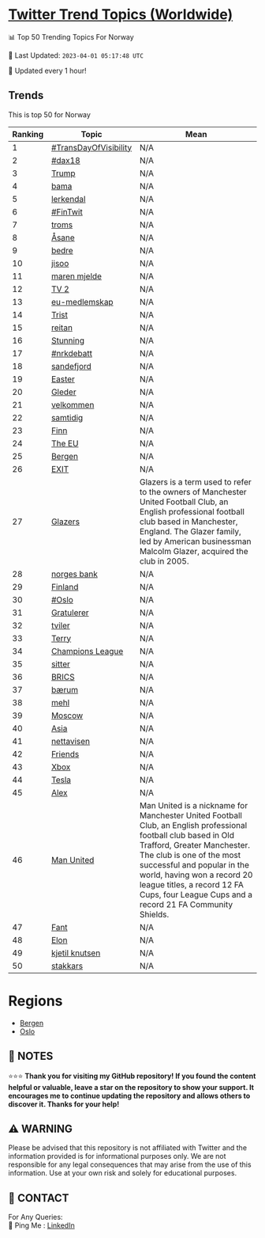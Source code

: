 [Twitter Trend Topics (Worldwide)](https://github.com/ErcinDedeoglu/Twitter-Trend-Topics)
==========


📊 Top 50 Trending Topics For Norway

📆 Last Updated: `2023-04-01 05:17:48 UTC`

🔧 Updated every 1 hour!


## Trends

This is top 50 for Norway

| Ranking | Topic | Mean |
| ------- | ------------ | ------------ |
| 1 | [#TransDayOfVisibility](http://twitter.com/search?q=%23TransDayOfVisibility) | N/A |
| 2 | [#dax18](http://twitter.com/search?q=%23dax18) | N/A |
| 3 | [Trump](http://twitter.com/search?q=Trump) | N/A |
| 4 | [bama](http://twitter.com/search?q=bama) | N/A |
| 5 | [lerkendal](http://twitter.com/search?q=lerkendal) | N/A |
| 6 | [#FinTwit](http://twitter.com/search?q=%23FinTwit) | N/A |
| 7 | [troms](http://twitter.com/search?q=troms) | N/A |
| 8 | [Åsane](http://twitter.com/search?q=%c3%85sane) | N/A |
| 9 | [bedre](http://twitter.com/search?q=bedre) | N/A |
| 10 | [jisoo](http://twitter.com/search?q=jisoo) | N/A |
| 11 | [maren mjelde](http://twitter.com/search?q=maren+mjelde) | N/A |
| 12 | [TV 2](http://twitter.com/search?q=TV+2) | N/A |
| 13 | [eu-medlemskap](http://twitter.com/search?q=eu-medlemskap) | N/A |
| 14 | [Trist](http://twitter.com/search?q=Trist) | N/A |
| 15 | [reitan](http://twitter.com/search?q=reitan) | N/A |
| 16 | [Stunning](http://twitter.com/search?q=Stunning) | N/A |
| 17 | [#nrkdebatt](http://twitter.com/search?q=%23nrkdebatt) | N/A |
| 18 | [sandefjord](http://twitter.com/search?q=sandefjord) | N/A |
| 19 | [Easter](http://twitter.com/search?q=Easter) | N/A |
| 20 | [Gleder](http://twitter.com/search?q=Gleder) | N/A |
| 21 | [velkommen](http://twitter.com/search?q=velkommen) | N/A |
| 22 | [samtidig](http://twitter.com/search?q=samtidig) | N/A |
| 23 | [Finn](http://twitter.com/search?q=Finn) | N/A |
| 24 | [The EU](http://twitter.com/search?q=The+EU) | N/A |
| 25 | [Bergen](http://twitter.com/search?q=Bergen) | N/A |
| 26 | [EXIT](http://twitter.com/search?q=EXIT) | N/A |
| 27 | [Glazers](http://twitter.com/search?q=Glazers) | Glazers is a term used to refer to the owners of Manchester United Football Club, an English professional football club based in Manchester, England. The Glazer family, led by American businessman Malcolm Glazer, acquired the club in 2005. |
| 28 | [norges bank](http://twitter.com/search?q=norges+bank) | N/A |
| 29 | [Finland](http://twitter.com/search?q=Finland) | N/A |
| 30 | [#Oslo](http://twitter.com/search?q=%23Oslo) | N/A |
| 31 | [Gratulerer](http://twitter.com/search?q=Gratulerer) | N/A |
| 32 | [tviler](http://twitter.com/search?q=tviler) | N/A |
| 33 | [Terry](http://twitter.com/search?q=Terry) | N/A |
| 34 | [Champions League](http://twitter.com/search?q=Champions+League) | N/A |
| 35 | [sitter](http://twitter.com/search?q=sitter) | N/A |
| 36 | [BRICS](http://twitter.com/search?q=BRICS) | N/A |
| 37 | [bærum](http://twitter.com/search?q=b%c3%a6rum) | N/A |
| 38 | [mehl](http://twitter.com/search?q=mehl) | N/A |
| 39 | [Moscow](http://twitter.com/search?q=Moscow) | N/A |
| 40 | [Asia](http://twitter.com/search?q=Asia) | N/A |
| 41 | [nettavisen](http://twitter.com/search?q=nettavisen) | N/A |
| 42 | [Friends](http://twitter.com/search?q=Friends) | N/A |
| 43 | [Xbox](http://twitter.com/search?q=Xbox) | N/A |
| 44 | [Tesla](http://twitter.com/search?q=Tesla) | N/A |
| 45 | [Alex](http://twitter.com/search?q=Alex) | N/A |
| 46 | [Man United](http://twitter.com/search?q=Man+United) | Man United is a nickname for Manchester United Football Club, an English professional football club based in Old Trafford, Greater Manchester. The club is one of the most successful and popular in the world, having won a record 20 league titles, a record 12 FA Cups, four League Cups and a record 21 FA Community Shields. |
| 47 | [Fant](http://twitter.com/search?q=Fant) | N/A |
| 48 | [Elon](http://twitter.com/search?q=Elon) | N/A |
| 49 | [kjetil knutsen](http://twitter.com/search?q=kjetil+knutsen) | N/A |
| 50 | [stakkars](http://twitter.com/search?q=stakkars) | N/A |



# Regions

* [Bergen](</Norway/Bergen.md>)
* [Oslo](</Norway/Oslo.md>)



## 📝 NOTES

⭐⭐⭐ **Thank you for visiting my GitHub repository! If you found the content helpful or valuable, leave a star on the repository to show your support. It encourages me to continue updating the repository and allows others to discover it. Thanks for your help!**


## ⚠️ WARNING

Please be advised that this repository is not affiliated with Twitter and the information provided is for informational purposes only. We are not responsible for any legal consequences that may arise from the use of this information. Use at your own risk and solely for educational purposes.


## 📨 CONTACT

 For Any Queries:  
            🏓 Ping Me : [LinkedIn](https://www.linkedin.com/in/ercindedeoglu/)
